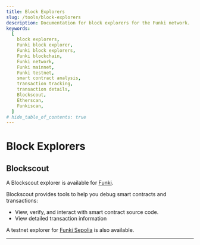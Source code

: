 ```yaml
---
title: Block Explorers
slug: /tools/block-explorers
description: Documentation for block explorers for the Funki network.
keywords:
  [
    block explorers,
    Funki block explorer,
    Funki block explorers,
    Funki blockchain,
    Funki network,
    Funki mainnet,
    Funki testnet,
    smart contract analysis,
    transaction tracking,
    transaction details,
    Blockscout,
    Etherscan,
    Funkiscan,
  ]
# hide_table_of_contents: true
---
```


# Block Explorers

## Blockscout

A Blockscout explorer is available for [Funki](https://mainnet.funkichain.com/).

Blockscout provides tools to help you debug smart contracts and transactions:

- View, verify, and interact with smart contract source code.
- View detailed transaction information

A testnet explorer for [Funki Sepolia](https://sepolia-sandbox.funkichain.com/) is also available.

---
